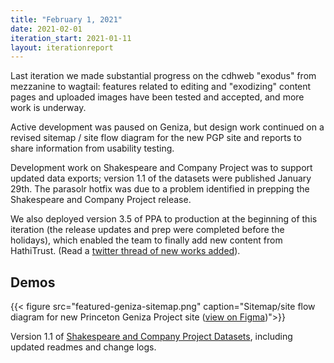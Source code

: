 ```yaml
---
title: "February 1, 2021"
date: 2021-02-01
iteration_start: 2021-01-11
layout: iterationreport
---
```


Last iteration we made substantial progress on the cdhweb "exodus" from mezzanine to wagtail: features related to editing and "exodizing" content pages and uploaded images have been tested and accepted, and more work is underway. 

Active development was paused on Geniza, but design work continued on a revised sitemap / site flow diagram for the new PGP site and reports to share information from usability testing.

Development work on Shakespeare and Company Project was to support updated data exports; version 1.1 of the datasets were published January 29th. The parasolr hotfix was due to a problem identified in prepping the Shakespeare and Company Project release.

We also deployed version 3.5 of PPA to production at the beginning of this iteration (the release updates and prep were completed before the holidays), which enabled the team to finally add new content from HathiTrust. (Read a [twitter thread of new works added](https://twitter.com/ProsodyArchive/status/1349391218296434692)).


## Demos
{{< figure src="featured-geniza-sitemap.png" caption="Sitemap/site flow diagram for new Princeton Geniza Project site ([view on Figma](https://www.figma.com/file/HpGBOZi9lO8B3nCAx3d4Fj/Princeton-Geniza?node-id=415%3A2))">}}

Version 1.1 of [Shakespeare and Company Project Datasets](https://dataspace.princeton.edu/handle/88435/dsp01fx719q532), including updated readmes and change logs.








